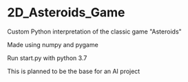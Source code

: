 # 2D_Asteroids_Game
Custom Python interpretation of the classic game "Asteroids"

Made using numpy and pygame

Run start.py with python 3.7

This is planned to be the base for an AI project

